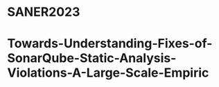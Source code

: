# SANER2023
# Towards-Understanding-Fixes-of-SonarQube-Static-Analysis-Violations-A-Large-Scale-Empiric

